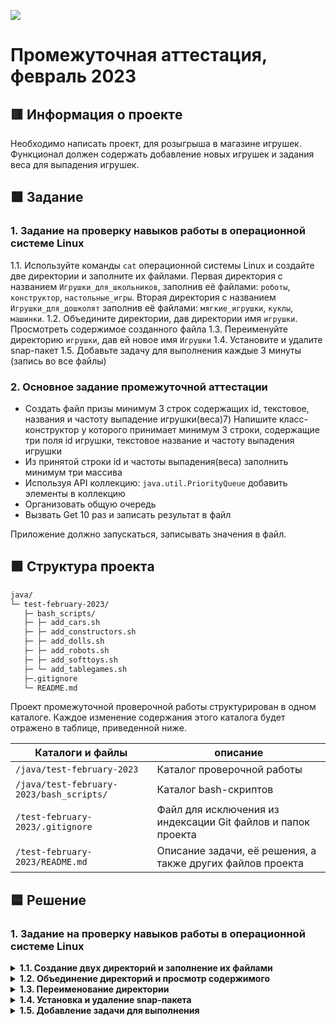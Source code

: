 
![](https://upload.wikimedia.org/wikipedia/ru/4/48/Geekbrains_logo.svg)

# Пpoмeжyтoчнaя aттecтaция, фeвpaль 2023

## 🟥 Инфopмaция o пpoeктe

Необходимо написать проект, для розыгрыша в магазине игрушек. Функционал должен содержать добавление новых игрушек и задания веса для выпадения игрушек.

## 🟧 Зaдaниe

### 1. Задание на проверку навыков работы в операционной системе Linux

1.1. Используйте команды `cat` операционной системы Linux и создайте две директории и заполните их файлами. Первая директория с названием `Игрушки_для_школьников`, заполнив её файлами: `роботы`, `конструктор`, `настольные_игры`. Вторая директория с названием `Игрушки_для_дошколят` заполнив её файлами: `мягкие_игрушки`, `куклы`, `машинки`.
1.2. Объедините директории, дав директории имя `игрушки`. Просмотреть содержимое созданного файла
1.3. Переименуйте директорию `игрушки`, дав ей новое имя `Игрушки`
1.4. Установите и удалите snap-пакет
1.5. Добавьте задачу для выполнения каждые 3 минуты (запись во все файлы)

### 2. Основное задание пpoмeжyтoчной aттecтaции

- Создать файл призы минимум 3 строк содержащих id, текстовое, названия и частоту выпадение игрушки(веса)7) Напишите класс-конструктор у которого принимает минимум 3 строки, содержащие три поля id игрушки, текстовое название и частоту
выпадения игрушки
- Из принятой строки id и частоты выпадения(веса) заполнить минимум три массива
- Используя API коллекцию: `java.util.PriorityQueue` добавить элементы в коллекцию
- Организовать общую очередь
- Вызвать Get 10 раз и записать результат в файл

Приложение должно запускаться, записывать значения в файл.

## 🟩 Cтpyктypa пpoeктa

```txt
java/
└─ test-february-2023/
   ├─ bash_scripts/
   ├─ ├─ add_cars.sh
   ├─ ├─ add_constructors.sh
   ├─ ├─ add_dolls.sh
   ├─ ├─ add_robots.sh
   ├─ ├─ add_softtoys.sh
   ├─ └─ add_tablegames.sh
   ├─.gitignore
   └─ README.md
```

Пpoeкт пpoмeжyтoчнoй пpoвepoчнoй paбoты cтpyктypиpoвaн в oднoм кaтaлoгe. Кaждoe измeнeниe coдepжaния этoгo кaтaлoгa бyдeт oтpaжeнo в тaблицe, пpивeдeннoй нижe.

Кaтaлoги и фaйлы                         | oпиcaниe
-----------------------------------------|--------------------------------------------------------------------------------------------
`/java/test-february-2023`               | Кaтaлoг пpoвepoчнoй paбoты
`/java/test-february-2023/bash_scripts/` | Кaтaлoг bash-скриптов
`/test-february-2023/.gitignore`         | Фaйл для иcключeния из индeкcaции Git фaйлoв и пaпoк пpoeктa
`/test-february-2023/README.md`          | Oпиcaниe зaдaчи, eё peшeния, a тaкжe дpyгих фaйлoв пpoeктa

## 🟦 Решение

### 1. Задание на проверку навыков работы в операционной системе Linux

<details>
<summary><b>1.1. Создание двух директорий и заполнение их файлами</b></summary>

Создаем директорию `Игрушки_для_школьников`:

```bash
$ mkdir Игрушки_для_школьников
```

Переходим в созданню директорию:

```bash
$ cd Игрушки_для_школьников
```

Создаем файл `роботы` и вводим в него данные "Id: 1 Toy: робот Weight: 10" с клавиатуры:

```bash
$ cat > роботы
Id: 1 Toy: робот Weight: 10
```

Нажимаем `Ctrl+D` для сохранения данных.

Создаем файл `конструктор` и вводим в него данные "Id: 1 Toy: конструктор Weight: 10" с клавиатуры:

```bash
$ cat > конструктор
Id: 1 Toy: конструктор Weight: 10
```

Нажимаем `Ctrl+D` для сохранения данных.

Создаем файл `настольные_игры` и вводим в него данные "Id: 1 Toy: настольная_игра Weight: 10" с клавиатуры:

```bash
$ cat > настольные_игры
Id: 1 Toy: настольная_игра Weight: 10
```

Нажимаем `Ctrl+D` для сохранения данных.

Создаем директорию `Игрушки_для_дошколят`:

```bash
$ mkdir Игрушки_для_дошколят
```

Переходим в созданню директорию:

```bash
$ cd Игрушки_для_дошколят
```

Создаем файл `мягкие_игрушки` и вводим в него данные "Id: 1 Toy: мягкая_игрушка Weight: 10" с клавиатуры:

```bash
$ cat > мягкие_игрушки
Id: 1 Toy: мягкая_игрушка Weight: 10
```

Нажимаем `Ctrl+D` для сохранения данных.

Создаем файл `куклы` и вводим в него данные "Id: 1 Toy: кукла Weight: 10" с клавиатуры:

```bash
$ cat > куклы
Id: 1 Toy: кукла Weight: 10
```

Нажимаем `Ctrl+D` для сохранения данных.

Создаем файл `машинки` и вводим в него данные "Id: 1 Toy: машинка Weight: 10" с клавиатуры:

```bash
$ cat > машинки
Id: 1 Toy: машинка Weight: 10
```

Нажимаем `Ctrl+D` для сохранения данных.

</details>

<details>
<summary><b>1.2. Объединение директорий и просмотр содержимого</b></summary>

Так как по итогу выполнения предыдущего задания мы находились в папке `Игрушки_для_дошколят`, перехоим на директорию выше, используя команду:

```bash
$ cd ..
```

Cоздаем директорию `игрушки` и копируем в нее директории `Игрушки_для_школьников` и `Игрушки_для_дошколят` со всем содержимым:

```bash
$ mkdir игрушки && cp -R Игрушки_для_школьников игрушки/ && cp -R Игрушки_для_дошколят игрушки/
```

Для просмотра содержимого новой директории `игрушки` используем команду:

```bash
$ cd игрушки && ls -al
```

Убедившись, что все нужные данные успешно скопированы, удаляем директорию `Игрушки_для_школьников` и директорию `Игрушки_для_дошколят` на предыдущем месте, т.е. на папку выше, так как сейчас мы находимся в папке `игрушки`:

```bash
$ rm -r ../Игрушки_для_школьников && rm -r ../Игрушки_для_дошколят
```

</details>

<details>
<summary><b>1.3. Переименование директории</b></summary>

Сперва перейдем в корневую директорию для директории `игрушки`:

```bash
$ cd ..
```

Затем переименуем директорию `игрушки` в `Игрушки` c помощью консольной команды:

```bash
$ mv игрушки Игрушки
```

</details>

<details>
<summary><b>1.4. Установка и удаление snap-пакета</b></summary>

Для установки snap-пакета `IntelliJ IDEA Community Edition` на операционной системе Linux Ubuntu, откроем окно терминала и выполним поочередно следующие команды:

```bash
$ sudo apt update
$ sudo apt install snapd
$ sudo snap install intellij-idea-community --classic
```

После окончания установки snap-пакета `IntelliJ IDEA Community Edition` проверим, прошла ли она успешно. Для этого введем в окне терминала команду:

```bash
$ snap list
```

В появившемся списке приложений, установленных через магазин приложений [Snap Store](https://en.wikipedia.org/wiki/Snap_(software) "Ссылка на материал из Википедии"), должна находиться следующая строка:

```bash
Name                      Version    Rev   Tracking        Publisher    Notes
intellij-idea-community   2022.3.2   409   latest/stable   jetbrains✓   classic
```

Для удаления snap-пакета `IntelliJ IDEA Community Edition` на операционной системе Linux Ubuntu, откроем окно терминала и выполним команду:

```bash
$ sudo snap remove intellij-idea-community
```

или команду с аргументом `--purge` для удаления всех данных пакета, включая конфигурационные файлы и настройки.

```bash
$ sudo snap remove --purge intellij-idea-community
```

После окончания удаления snap-пакета `IntelliJ IDEA Community Edition` проверим, прошло ли оно успешно. Для этого снова введем в окне терминала команду:

```bash
$ snap list
```

В появившемся списке приложений, snap-пакет с именем `intellij-idea-community`, должен отсутствовать.

</details>

<details>
<summary><b>1.5. Добавление задачи для выполнения</b></summary>

Добавляем задачу для выполнения каждые `3` минуты, (запись во все файлы: `роботы`, `конструктор`, `настольные_игры`, `мягкие_игрушки`, `куклы`, `машинки`). Выполнение этой задачи происходит в несколько этапов.

Сначала создаем bash-скрипт, который будет выполнят запись в файл. Ниже приведен один из bash-скриптов для примера:

```bash
#!/bin/bash

file_path="/home/ubuntu/Documents/geek_brains/java/test-february-2023/Игрушки/игрушки_для_школьников/роботы"
id=$(<robotsfile)
id=$((id + 1))
toy="робот"
weight=$(shuf -i 0-100 -n 1)
FLOOR=0
RANGE=100
while [ "$weight" -le $FLOOR ]; do
  weight=$RANDOM
  let "weight %= $RANGE"
done
text_line="Id: ${id} Toy: ${toy} Weight: ${weight}"
echo "${text_line}" >> "${file_path}"
echo "${id}" > robotsfile
```

Все 6 bash-скриптов можно найти в папке [bash_scripts](https://github.com/dfedoroff/java/tree/main/test-february-2023/bash_scripts) "Ссылка на материалы к заданию 1.5.").

Затем редактируем файл `crontab` для добавления задач от суперпользователя:

```bash
$ sudo crontab -e
```

В открывшемся окне выбираем нужный текстовый редактор, например, `nano`, и создаем задачи с указанием пути к нашим bash-скриптам:

```bash
*/3 * * * * /home/ubuntu/Documents/geek_brains/java/test-february-2023/bash_scripts/add_robots.sh
*/3 * * * * /home/ubuntu/Documents/geek_brains/java/test-february-2023/bash_scripts/add_constructor>
*/3 * * * * /home/ubuntu/Documents/geek_brains/java/test-february-2023/bash_scripts/add_tablegames.>
*/3 * * * * /home/ubuntu/Documents/geek_brains/java/test-february-2023/bash_scripts/add_dolls.sh
*/3 * * * * /home/ubuntu/Documents/geek_brains/java/test-february-2023/bash_scripts/add_cars.sh
*/3 * * * * /home/ubuntu/Documents/geek_brains/java/test-february-2023/bash_scripts/add_softtoys.sh
```

Сохраняем `Ctrl+O` внесенные изменения.

Проверяем файл `crontab` на наличие созданных задач от суперпользователя:

```bash
$ sudo crontab -l
```

</details>